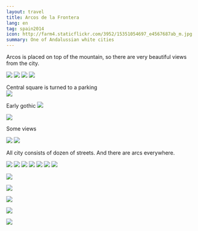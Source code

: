 ```yaml
---
layout: travel
title: Arcos de la Frontera
lang: en
tag: spain2014
icon: http://farm4.staticflickr.com/3952/15351054697_e4567687ab_m.jpg
summary: One of Andalussian white cities
---
```


Arcos is placed on top of the mountain, so there are very beautiful views from
the city.

![](http://farm4.staticflickr.com/3945/15350442089_9eb7624a9c_c.jpg)
![](http://farm4.staticflickr.com/3946/15350909328_5ca7a1f483_c.jpg)
![](http://farm4.staticflickr.com/3955/15350439849_e6fbbe3f84_c.jpg)
![](http://farm6.staticflickr.com/5606/15537077445_cd098f5970_c.jpg)


Central square is turned to a parking  
![](http://farm4.staticflickr.com/3952/15351054697_e4567687ab_c.jpg)



Early gothic
![](http://farm4.staticflickr.com/3953/15350457209_0cce705e03_c.jpg)

![](http://farm4.staticflickr.com/3938/14916341244_9c08324569_c.jpg)


Some views

![](http://farm4.staticflickr.com/3940/15537919292_aca133c08f_c.jpg)
![](http://farm4.staticflickr.com/3935/15537920402_bc55848d29_c.jpg)



All city consists of dozen of streets. And there are arcs everywhere.

![](http://farm4.staticflickr.com/3949/15534389421_0de0e74dac_c.jpg)
![](http://farm4.staticflickr.com/3927/15351445890_ef85961a7c_c.jpg)
![](http://farm6.staticflickr.com/5612/15513380916_55d2c8712f_c.jpg)
![](http://farm4.staticflickr.com/3950/15537912682_12db96efc0_c.jpg)
![](http://farm4.staticflickr.com/3936/15351442770_6df4d56a9e_c.jpg)
![](http://farm4.staticflickr.com/3936/15351441740_e2da5c54ac_c.jpg)
![](http://farm6.staticflickr.com/5607/15537909042_f2d975094f_c.jpg)


![](http://farm6.staticflickr.com/5601/15534381291_1faebb9656_c.jpg)


![](http://farm6.staticflickr.com/5606/14916321164_750e3567b8_c.jpg)


![](http://farm6.staticflickr.com/5607/15350435739_6b44eb4e82_c.jpg)


![](http://farm6.staticflickr.com/5610/15537073565_394dbf7edb_c.jpg)


![](http://farm4.staticflickr.com/3941/15537072465_32111f6968_c.jpg)

